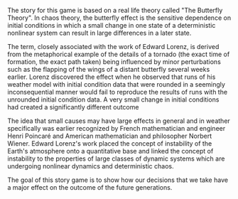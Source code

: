 The story for this game is based on a real life theory called "The Butterfly Theory".
In chaos theory, the butterfly effect is the sensitive dependence on initial conditions in which a small change in one state of a deterministic nonlinear system can result in large differences in a later state.

The term, closely associated with the work of Edward Lorenz, is derived from the metaphorical example of the details of a tornado (the exact time of formation, the exact path taken) being influenced by minor perturbations such as the flapping of the wings of a distant butterfly several weeks earlier. Lorenz discovered the effect when he observed that runs of his weather model with initial condition data that were rounded in a seemingly inconsequential manner would fail to reproduce the results of runs with the unrounded initial condition data. A very small change in initial conditions had created a significantly different outcome

The idea that small causes may have large effects in general and in weather specifically was earlier recognized by French mathematician and engineer Henri Poincaré and American mathematician and philosopher Norbert Wiener. Edward Lorenz's work placed the concept of instability of the Earth's atmosphere onto a quantitative base and linked the concept of instability to the properties of large classes of dynamic systems which are undergoing nonlinear dynamics and deterministic chaos.

The goal of this story game is to show how our decisions that we take have a major effect on the outcome of the future generations.